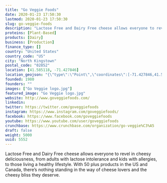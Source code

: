 ```yaml
---
title: "Go Veggie Foods"
date: 2020-01-23 17:50:30
lastmod: 2020-01-23 17:50:30
slug: go-veggie-foods
description: "Lactose Free and Dairy Free cheese allows everyone to revel in cheesy deliciousness, from adults with lactose intolerance and kids with allergies, to those living a healthy lifestyle. With 50 plus products in the US and Canada, there’s nothing standing in the way of cheese lovers and the cheesy bliss they deserve."
proteins: [Plant-Based]
products: [Dairy]
business: [Production]
finance_type: []
country: "United States"
country_code: "US"
city: "North Kingstown"
postal_code: "02852"
location: [41.585118, -71.427846]
location_geojson: "{\"type\":\"Point\",\"coordinates\":[-71.427846,41.585118]}"
founded: 1980
founders: ""
images: ["Go Veggie logo.jpg"]
featured_image: "Go Veggie logo.jpg"
website: http://www.goveggiefoods.com/
linkedin: 
twitter: https://twitter.com/goveggiefoods
instagram: https://www.instagram.com/goveggiefoods/
facebook: https://www.facebook.com/goveggiefoods
youtube: https://www.youtube.com/user/goveggiefoods
crunchbase: https://www.crunchbase.com/organization/go-veggie%C3%A5
draft: false
weight: 5000
uuid: 5552
---
```

Lactose Free and Dairy Free cheese allows everyone to revel in cheesy deliciousness, from adults with lactose intolerance and kids with allergies, to those living a healthy lifestyle. With 50 plus products in the US and Canada, there’s nothing standing in the way of cheese lovers and the cheesy bliss they deserve.
